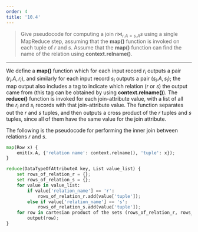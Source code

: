 ```yaml
---
order: 4
title: '10.4'
---
```

> Give pseudocode for computing a join $r \bowtie_{ r.A = s.A} s$ using a single 
> MapReduce step, assuming that the **map()** function is invoked on each tuple of 
> $r$ and $s$. Assume that the **map()** function can find the name of the relation 
> using **context.relname()**. 

--------------------------------

We define a **map()** function which for each input record $r_i$ outputs a 
pair $(r_i.A, r_i)$, and similarly for each input record $s_i$ outputs a pair
$(s_i.A, s_i)$; the map output also includes a tag to indicate which relation
($r$ or $s$) the output came from (this tag can be obtained by using **context.relname()**). 
The **reduce()** function is invoked for each join-attribute value, 
with a list of all the $r_i$ and $s_i$ records with that join-attribute value. 
The function separates out the $r$ and $s$ tuples, and then outputs a cross product
of the $r$ tuples and $s$ tuples, since all of them have the same value for the join attribute. 

The following is the pseudocode for performing the inner join between relations $r$ and $s$. 

```python
map(Row x) { 
    emit(x.A, {'relation name': context.relname(), 'tuple': x});
}

reduce(DataTypeOfAttributeA key, List value_list) { 
    set rows_of_relation_r = {};
    set rows_of_relation_s = {};
    for value in value_list: 
        if value['relation_name'] == 'r': 
            rows_of_relation_r.add(value['tuple']);
        else if value['relation_name'] == 's': 
            rows_of_relation_s.add(value['tuple']);
    for row in cartesian product of the sets (rows_of_relation_r, rows_of_relation_s):
        output(row);
}
```